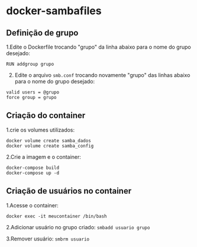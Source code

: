 # docker-sambafiles

## Definição de grupo

1.Edite o Dockerfile trocando "grupo" da linha abaixo para o nome do grupo desejado:

`RUN addgroup grupo`

2. Edite o arquivo `smb.conf` trocando novamente "grupo" das linhas abaixo para o nome do grupo desejado:

```
valid users = @grupo
force group = grupo
```

## Criação do container

1.crie os volumes utilizados:

```
docker volume create samba_dados
docker volume create samba_config
```

2.Crie a imagem e o container:

```
docker-compose build
docker-compose up -d
```

## Criação de usuários no container

1.Acesse o container:

`docker exec -it meucontainer /bin/bash`

2.Adicionar usuário no grupo criado:  `smbadd usuario grupo`

3.Remover usuário:  `smbrm usuario`
